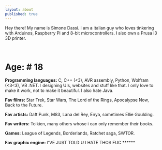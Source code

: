 ```yaml
---
layout: about
published: true
---
```


Hey there! My name is Simone Dassi. I am a italian guy who loves tinkering with Arduinos, Raspberry Pi and 8-bit microcontrollers. I also own a Prusa i3 3D printer.

<br />

# Age: # 18  

**Programming languages:** C, C++ (<3), AVR assembly, Python, Wolfram (<3<3), VB .NET. I designing UIs, websites and stuff like that. I only love to make it work, not to make it beautiful. I also hate Java.  

**Fav films:** Star Trek, Star Wars, The Lord of the Rings, Apocalypse Now, Back to the Future.  

**Fav artists:** Daft Punk, M83, Lana del Rey, Enya, sometimes Ellie Goulding.  

**Fav writers:** Tolkien, many others whose i can only remember their books.  

**Games:** League of Legends, Borderlands, Ratchet saga, SWTOR.  

**Fav graphic engine:** I'VE JUST TOLD U I HATE THOS FUC \*\*\*\*\*\*  
